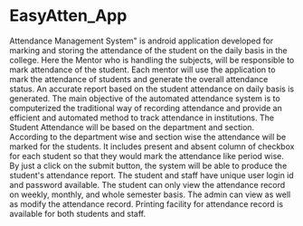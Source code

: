 # EasyAtten_App
Attendance Management System" is android application developed for marking and storing the attendance of the student on the daily basis in the college. 
Here the Mentor who is handling the subjects, will be responsible to mark attendance of the student. 
Each mentor will use the application to mark the attendance of students and generate the overall attendance status. 
An accurate report based on the student attendance on daily basis is generated. 
The main objective of the automated attendance system is to computerized the traditional way of recording attendance and provide an efficient and automated method to track attendance in institutions.
The Student Attendance will be based on the department and section. According to the department wise and section wise the attendance will be marked for the students. 
It includes present and absent column of checkbox for each student so that they would mark the attendance like period wise. 
By just a click on the submit button, the system will be able to produce the student's attendance report. 
The student and staff have unique user login id and password available. The student can only view the attendance record on weekly, monthly, and whole semester basis.
The admin can view as well as modify the attendance record. Printing facility for attendance record is available for both students and staff.
